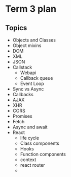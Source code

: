# Term 3 plan

## Topics


 - Objects and Classes
 - Object mixins
 - DOM
 - XML
 - JSON
 - Callstack
   - Webapi
   - Callback queue
   - Event Loop
 - Sync vs Async
 - Callbacks
 - AJAX
 - XHR
 - CORS
 - Promises
 - Fetch
 - Async and await
 - React
   - life cycle
   - Class components
   - Hooks
   - Function components
   - context
   - react router
   - 